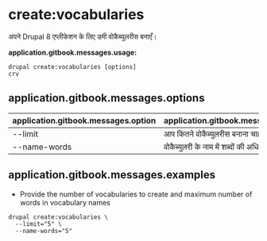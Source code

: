 # create:vocabularies
अपने Drupal 8 एप्लीकेशन के लिए डमी वोकैब्युलरीस बनाएँ।

**application.gitbook.messages.usage:**
```
drupal create:vocabularies [options]
crv
```

## application.gitbook.messages.options
application.gitbook.messages.option | application.gitbook.messages.details
-------|-------------
--limit | आप कितने वोकैब्युलरीस बनाना चाहते है
--name-words | वोकैब्युलरी के नाम में शब्दों की अधिकतम संख्या

## application.gitbook.messages.examples
* Provide the number of vocabularies to create and maximum number of words in vocabulary names
```
drupal create:vocabularies \
  --limit="5" \
  --name-words="5"
```
